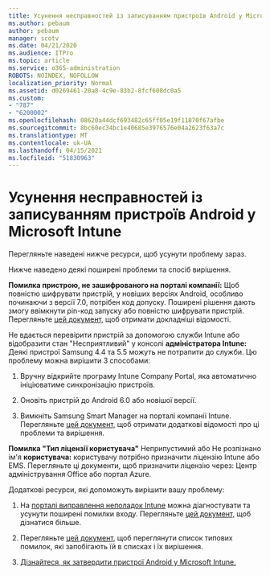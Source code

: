 ```yaml
---
title: Усунення несправностей із записуванням пристроїв Android у Microsoft Intune
ms.author: pebaum
author: pebaum
manager: scotv
ms.date: 04/21/2020
ms.audience: ITPro
ms.topic: article
ms.service: o365-administration
ROBOTS: NOINDEX, NOFOLLOW
localization_priority: Normal
ms.assetid: d0269461-20a8-4c9e-83b2-8fcf608dc0a5
ms.custom:
- "787"
- "6200002"
ms.openlocfilehash: 08620a44dcf693482c65ff05e19f11870f67afbe
ms.sourcegitcommit: 8bc60ec34bc1e40685e3976576e04a2623f63a7c
ms.translationtype: MT
ms.contentlocale: uk-UA
ms.lasthandoff: 04/15/2021
ms.locfileid: "51830963"
---
```

# <a name="troubleshoot-issues-with-enrolling-android-devices-in-microsoft-intune"></a>Усунення несправностей із записуванням пристроїв Android у Microsoft Intune

Перегляньте наведені нижче ресурси, щоб усунути проблему зараз.
  
Нижче наведено деякі поширені проблеми та спосіб вирішення.
  
 **Помилка пристрою, не зашифрованого на порталі компанії:** Щоб повністю шифрувати пристрій, у новіших версіях Android, особливо починаючи з версії 7.0, потрібен код допуску. Поширені рішення дають змогу ввімкнути pin-код запуску або повністю шифрувати пристрій. Перегляньте [цей документ,](https://docs.microsoft.com/intune-user-help/your-device-appears-encrypted-but-cp-says-otherwise-android) щоб отримати докладніші відомості.
  
 Не вдається перевірити пристрій за допомогою служби Intune або відобразити стан "Несприятливий" у консолі **адміністратора Intune:** Деякі пристрої Samsung 4.4 та 5.5 можуть не потрапити до служби. Цю проблему можна вирішити 3 способами:
  
1. Вручну відкрийте програму Intune Company Portal, яка автоматично ініціюватиме синхронізацію пристроїв.

2. Оновіть пристрій до Android 6.0 або новішої версії.

3. Вимкніть Samsung Smart Manager на порталі компанії Intune. Перегляньте [цей документ,](https://docs.microsoft.com/troubleshoot/mem/intune/troubleshoot-device-enrollment-in-intune#devices-fail-to-check-in-with-the-intune-service-and-display-as-unhealthy-in-the-intune-admin-console) щоб отримати додаткові відомості про ці проблеми та вирішення.

 **Помилка "Тип ліцензії користувача"** Неприпустимий або Не розпізнано ім'я **користувача:** користувачу потрібно призначити ліцензію Intune або EMS. Перегляньте ці документи, щоб призначити ліцензію через: Центр адміністрування Office або портал Azure.
  
Додаткові ресурси, які допоможуть вирішити вашу проблему:
  
1. На [порталі виправлення неполадок Intune](https://devicemanagement.microsoft.com/#blade/Microsoft_Intune_DeviceSettings/TroubleshootBlade) можна діагностувати та усунути поширені помилки входу. Перегляньте [цей документ,](https://docs.microsoft.com/intune/help-desk-operators) щоб дізнатися більше.

2. Перегляньте [цей документ,](https://docs.microsoft.com/troubleshoot/mem/intune/troubleshoot-device-enrollment-in-intune) щоб переглянути список типових помилок, які запобігають їй в списках і їх вирішення.

3. [Дізнайтеся, як затвердити пристрої Android у Microsoft Intune.](https://docs.microsoft.com/intune/android-enroll)
